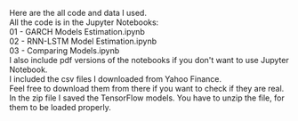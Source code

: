 Here are the all code and data I used.  
All the code is in the Jupyter Notebooks:  
 01 - GARCH Models Estimation.ipynb  
 02 - RNN-LSTM Model Estimation.ipynb  
 03 - Comparing Models.ipynb  
I also include pdf versions of the notebooks if you don't want to use Jupyter Notebook.  
I included the csv files I downloaded from Yahoo Finance.  
Feel free to download them from there if you want to check if they are real.  
In the zip file I saved the TensorFlow models. You have to unzip the file, for them to be loaded properly.  
